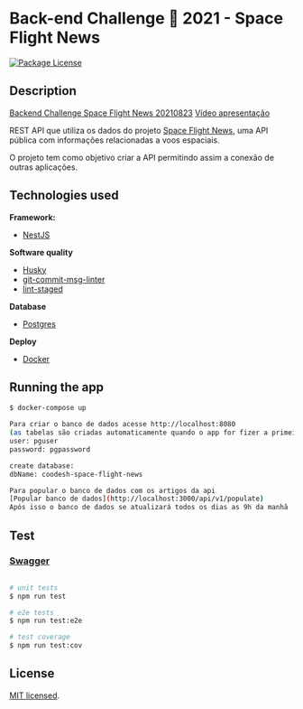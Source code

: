 # Back-end Challenge 🏅 2021 - Space Flight News
<a href="https://www.npmjs.com/~nestjscore" target="_blank"><img src="https://img.shields.io/npm/l/@nestjs/core.svg" alt="Package License" /></a>

</p>

## Description

[Backend Challenge Space Flight News 20210823](https://lab.coodesh.com/luizjesuzp/space-flight-news-20210823)
[Vídeo apresentação](https://www.loom.com/embed/60b23f972a4a4973958ae538765f78d4)

REST API que utiliza os dados do projeto [Space Flight News](https://api.spaceflightnewsapi.net/v3/documentation), uma API pública com informações relacionadas a voos espaciais.

O projeto tem como objetivo criar a API permitindo assim a conexão de outras aplicações.

## Technologies used

**Framework:**

- [NestJS](https://nestjs.com/)

**Software quality**
- [Husky](https://github.com/typicode/husky)
- [git-commit-msg-linter](https://github.com/legend80s/commit-msg-linter)
- [lint-staged](https://github.com/okonet/lint-staged)

**Database**
- [Postgres](https://www.postgresql.org/)

**Deploy**
- [Docker](https://www.docker.com/)
## Running the app

```bash
$ docker-compose up

Para criar o banco de dados acesse http://localhost:8080
(as tabelas são criadas automaticamente quando o app for fizer a primeiro primeiro cadastro)
user: pguser
password: pgpassword

create database:
dbName: coodesh-space-flight-news

Para popular o banco de dados com os artigos da api
[Popular banco de dados](http://localhost:3000/api/v1/populate)
Após isso o banco de dados se atualizará todos os dias as 9h da manhã
```

## Test
### [Swagger](http://localhost:3000/api/#/)
```bash

# unit tests
$ npm run test

# e2e tests
$ npm run test:e2e

# test coverage
$ npm run test:cov
```

## License

[MIT licensed](LICENSE).
